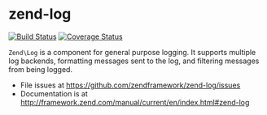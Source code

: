 # zend-log

[![Build Status](https://secure.travis-ci.org/zendframework/zend-log.svg?branch=master)](https://secure.travis-ci.org/zendframework/zend-log)
[![Coverage Status](https://coveralls.io/repos/zendframework/zend-log/badge.svg?branch=master)](https://coveralls.io/r/zendframework/zend-log)

`Zend\Log` is a component for general purpose logging. It supports multiple log
backends, formatting messages sent to the log, and filtering messages from being
logged.


- File issues at https://github.com/zendframework/zend-log/issues
- Documentation is at http://framework.zend.com/manual/current/en/index.html#zend-log
